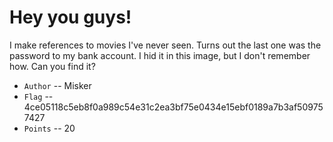 # Hey you guys!
I make references to movies I've never seen. Turns out the last one was the password to my bank account. I hid it in this image, but I don't remember how. Can you find it?

* `Author` -- Misker
* `Flag` -- 4ce05118c5eb8f0a989c54e31c2ea3bf75e0434e15ebf0189a7b3af509757427
* `Points` -- 20
